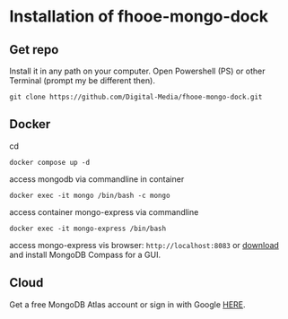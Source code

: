 # Installation of fhooe-mongo-dock

## Get repo

Install it in any path on your computer.
Open Powershell (PS) or other Terminal (prompt my be different then).

```shell
git clone https://github.com/Digital-Media/fhooe-mongo-dock.git
```

## Docker

cd <path-to-fhooe-mongo-dock>
```
docker compose up -d
```
access mongodb via commandline in container
```
docker exec -it mongo /bin/bash -c mongo
```
access container mongo-express via commandline
```
docker exec -it mongo-express /bin/bash
```
access mongo-express vis browser: `http://localhost:8083`
or [download](https://www.mongodb.com/try/download/compass) and install MongoDB Compass for a GUI. 

## Cloud

Get a free MongoDB Atlas account or sign in with Google [HERE](https://www.mongodb.com/cloud/atlas/register).
